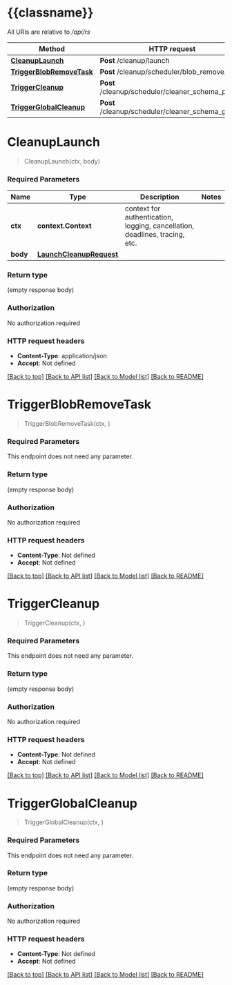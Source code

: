# {{classname}}

All URIs are relative to */api/rs*

Method | HTTP request | Description
------------- | ------------- | -------------
[**CleanupLaunch**](CleanupControllerApi.md#CleanupLaunch) | **Post** /cleanup/launch | 
[**TriggerBlobRemoveTask**](CleanupControllerApi.md#TriggerBlobRemoveTask) | **Post** /cleanup/scheduler/blob_remove_task | 
[**TriggerCleanup**](CleanupControllerApi.md#TriggerCleanup) | **Post** /cleanup/scheduler/cleaner_schema_project | 
[**TriggerGlobalCleanup**](CleanupControllerApi.md#TriggerGlobalCleanup) | **Post** /cleanup/scheduler/cleaner_schema_global | 

# **CleanupLaunch**
> CleanupLaunch(ctx, body)


### Required Parameters

Name | Type | Description  | Notes
------------- | ------------- | ------------- | -------------
 **ctx** | **context.Context** | context for authentication, logging, cancellation, deadlines, tracing, etc.
  **body** | [**LaunchCleanupRequest**](LaunchCleanupRequest.md)|  | 

### Return type

 (empty response body)

### Authorization

No authorization required

### HTTP request headers

 - **Content-Type**: application/json
 - **Accept**: Not defined

[[Back to top]](#) [[Back to API list]](../README.md#documentation-for-api-endpoints) [[Back to Model list]](../README.md#documentation-for-models) [[Back to README]](../README.md)

# **TriggerBlobRemoveTask**
> TriggerBlobRemoveTask(ctx, )


### Required Parameters
This endpoint does not need any parameter.

### Return type

 (empty response body)

### Authorization

No authorization required

### HTTP request headers

 - **Content-Type**: Not defined
 - **Accept**: Not defined

[[Back to top]](#) [[Back to API list]](../README.md#documentation-for-api-endpoints) [[Back to Model list]](../README.md#documentation-for-models) [[Back to README]](../README.md)

# **TriggerCleanup**
> TriggerCleanup(ctx, )


### Required Parameters
This endpoint does not need any parameter.

### Return type

 (empty response body)

### Authorization

No authorization required

### HTTP request headers

 - **Content-Type**: Not defined
 - **Accept**: Not defined

[[Back to top]](#) [[Back to API list]](../README.md#documentation-for-api-endpoints) [[Back to Model list]](../README.md#documentation-for-models) [[Back to README]](../README.md)

# **TriggerGlobalCleanup**
> TriggerGlobalCleanup(ctx, )


### Required Parameters
This endpoint does not need any parameter.

### Return type

 (empty response body)

### Authorization

No authorization required

### HTTP request headers

 - **Content-Type**: Not defined
 - **Accept**: Not defined

[[Back to top]](#) [[Back to API list]](../README.md#documentation-for-api-endpoints) [[Back to Model list]](../README.md#documentation-for-models) [[Back to README]](../README.md)


